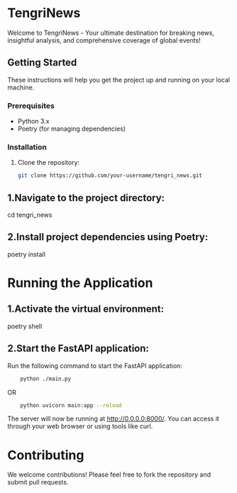 # TengriNews


Welcome to TengriNews - Your ultimate destination for breaking news, insightful analysis, and comprehensive coverage of global events!


## Getting Started

These instructions will help you get the project up and running on your local machine.

### Prerequisites

- Python 3.x
- Poetry (for managing dependencies)

### Installation

1. Clone the repository:

   ```sh
   git clone https://github.com/your-username/tengri_news.git

## 1.Navigate to the project directory:


cd tengri_news

## 2.Install project dependencies using Poetry:


poetry install

# Running the Application
## 1.Activate the virtual environment:


poetry shell


## 2.Start the FastAPI application:

Run the following command to start the FastAPI application:

```bash
    python ./main.py
```
OR
```bash
    python uvicorn main:app --reload
```

The server will now be running at http://0.0.0.0:8000/. You can access it through your web browser or using tools like curl.


# Contributing

We welcome contributions! Please feel free to fork the repository and submit pull requests.


